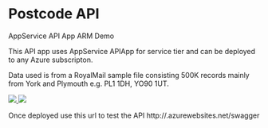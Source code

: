 # Postcode API
AppService API App ARM Demo

This API app uses AppService APIApp for service tier and can be deployed to any Azure subscripton. 

Data used is from a RoyalMail sample file consisting 500K records mainly from York and Plymouth e.g. PL1 1DH, YO90 1UT.

<a href="https://portal.azure.com/#create/Microsoft.Template/uri/https%3A%2F%2Fraw.githubusercontent.com%2Fsuneetnangia%2Fpostcodeapi%2Fmaster%2FMicrosoft.Demo.Postcode.API.Template%2FTemplates%2FAPIApp.json" target="_blank">
    <img src="http://azuredeploy.net/deploybutton.png"/>
</a>
<a href="http://armviz.io/#/?load=https%3A%2F%2Fraw.githubusercontent.com%2Fsuneetnangia%2Fpostcodeapi%2Fmaster%2FMicrosoft.Demo.Postcode.API.Template%2FTemplates%2FAPIApp.json" target="_blank">
    <img src="http://armviz.io/visualizebutton.png"/>
</a>

Once deployed use this url to test the API http://<your api name>.azurewebsites.net/swagger
